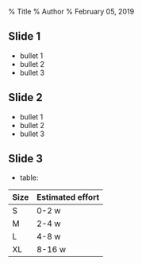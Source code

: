 % Title
% Author
% February 05, 2019

## Slide 1

- bullet 1
- bullet 2
- bullet 3

## Slide 2

- bullet 1
- bullet 2
- bullet 3

## Slide 3

- table: 

| Size | Estimated effort
|---|---|
| S | 0-2 w |
| M | 2-4 w |
| L | 4-8 w |
| XL | 8-16 w |